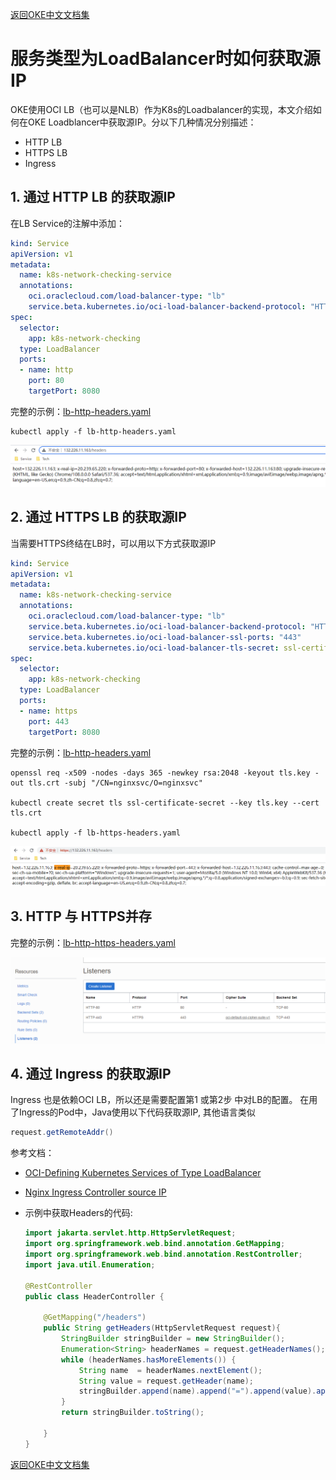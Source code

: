 [返回OKE中文文档集](../README.md)

# 服务类型为LoadBalancer时如何获取源IP
OKE使用OCI LB（也可以是NLB）作为K8s的Loadbalancer的实现，本文介绍如何在OKE Loadblancer中获取源IP。分以下几种情况分别描述：
* HTTP LB
* HTTPS LB 
* Ingress

## 1. 通过 HTTP LB 的获取源IP

在LB Service的注解中添加：
```yaml
kind: Service
apiVersion: v1
metadata:
  name: k8s-network-checking-service
  annotations:
    oci.oraclecloud.com/load-balancer-type: "lb"
    service.beta.kubernetes.io/oci-load-balancer-backend-protocol: "HTTP"
spec:
  selector:
    app: k8s-network-checking
  type: LoadBalancer
  ports:
  - name: http
    port: 80
    targetPort: 8080
```
完整的示例：[lb-http-headers.yaml](lb-http-headers.yaml)
```shell
kubectl apply -f lb-http-headers.yaml
```

![image-20221214135558505](README.assets/image-20221214135558505.png)



## 2. 通过 HTTPS LB 的获取源IP

当需要HTTPS终结在LB时，可以用以下方式获取源IP
```yaml
kind: Service
apiVersion: v1
metadata:
  name: k8s-network-checking-service
  annotations:
    oci.oraclecloud.com/load-balancer-type: "lb"
    service.beta.kubernetes.io/oci-load-balancer-backend-protocol: "HTTP"
    service.beta.kubernetes.io/oci-load-balancer-ssl-ports: "443"
    service.beta.kubernetes.io/oci-load-balancer-tls-secret: ssl-certificate-secret
spec:
  selector:
    app: k8s-network-checking
  type: LoadBalancer
  ports:
  - name: https
    port: 443
    targetPort: 8080
```
完整的示例：[lb-http-headers.yaml](lb-http-headers.yaml)
```shell
openssl req -x509 -nodes -days 365 -newkey rsa:2048 -keyout tls.key -out tls.crt -subj "/CN=nginxsvc/O=nginxsvc"

kubectl create secret tls ssl-certificate-secret --key tls.key --cert tls.crt

kubectl apply -f lb-https-headers.yaml
```

![image-20221214135203498](README.assets/image-20221214135203498.png)



## 3. HTTP 与 HTTPS并存

完整的示例：[lb-http-https-headers.yaml](lb-http-https-headers.yaml)

![image-20221214135854287](README.assets/image-20221214135854287.png)

## 4. 通过 Ingress 的获取源IP

Ingress 也是依赖OCI LB，所以还是需要配置第1 或第2步 中对LB的配置。
在用了Ingress的Pod中，Java使用以下代码获取源IP, 其他语言类似
```java
request.getRemoteAddr() 
```



参考文档：

- [OCI-Defining Kubernetes Services of Type LoadBalancer](https://docs.oracle.com/en-us/iaas/Content/ContEng/Tasks/contengcreatingloadbalancer.htm)

- [Nginx Ingress Controller source IP](https://kubernetes.github.io/ingress-nginx/user-guide/miscellaneous/)

- 示例中获取Headers的代码:

  ```java
  import jakarta.servlet.http.HttpServletRequest;
  import org.springframework.web.bind.annotation.GetMapping;
  import org.springframework.web.bind.annotation.RestController;
  import java.util.Enumeration;
  
  @RestController
  public class HeaderController {
  
      @GetMapping("/headers")
      public String getHeaders(HttpServletRequest request){
          StringBuilder stringBuilder = new StringBuilder();
          Enumeration<String> headerNames = request.getHeaderNames();
          while (headerNames.hasMoreElements()) {
              String name  = headerNames.nextElement();
              String value = request.getHeader(name);
              stringBuilder.append(name).append("=").append(value).append("; ");
          }
          return stringBuilder.toString();
  
      }
  }
  ```

  



[返回OKE中文文档集](../README.md)